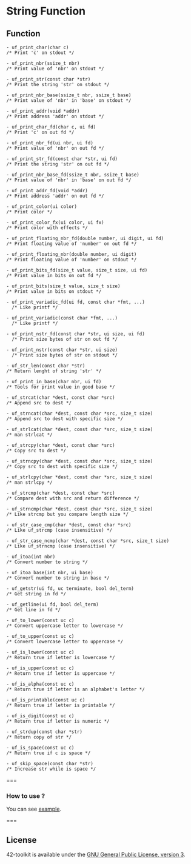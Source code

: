 String Function
==========

## Function

	- uf_print_char(char c)
	/* Print 'c' on stdout */

	- uf_print_nbr(ssize_t nbr)
	/* Print value of 'nbr' on stdout */

	- uf_print_str(const char *str)
	/* Print the string 'str' on stdout */

	- uf_print_nbr_base(ssize_t nbr, ssize_t base)
	/* Print value of 'nbr' in 'base' on stdout */

	- uf_print_addr(void *addr)
	/* Print address 'addr' on stdout */

	- uf_print_char_fd(char c, ui fd)
	/* Print 'c' on out fd */

	- uf_print_nbr_fd(ui nbr, ui fd)
	/* Print value of 'nbr' on out fd */

	- uf_print_str_fd(const char *str, ui fd)
	/* Print the string 'str' on out fd */

	- uf_print_nbr_base_fd(ssize_t nbr, ssize_t base)
	/* Print value of 'nbr' in 'base' on out fd */

	- uf_print_addr_fd(void *addr)
	/* Print address 'addr' on out fd */

	- uf_print_color(ui color)
	/* Print color */

	- uf_print_color_fx(ui color, ui fx)
	/* Print color with effects */

	- uf_print_floating_nbr_fd(double number, ui digit, ui fd)
	/* Print floating value of 'number' on out fd */

	- uf_print_floating_nbr(double number, ui digit)
	/* Print floating value of 'number' on stdout */

	- uf_print_bits_fd(size_t value, size_t size, ui fd)
	/* Print value in bits on out fd */

	- uf_print_bits(size_t value, size_t size)
	/* Print value in bits on stdout */

	- uf_print_variadic_fd(ui fd, const char *fmt, ...)
	  /* Like printf */

	- uf_print_variadic(const char *fmt, ...)
	  /* Like printf */

	- uf_print_nstr_fd(const char *str, ui size, ui fd)
	  /* Print size bytes of str on out fd */

	- uf_print_nstr(const char *str, ui size)
	  /* Print size bytes of str on stdout */

	- uf_str_len(const char *str)
	/* Return lenght of string 'str' */

	- uf_print_in_base(char nbr, ui fd)
	/* Tools for print value in good base */

	- uf_strcat(char *dest, const char *src)
	/* Append src to dest */

	- uf_strncat(char *dest, const char *src, size_t size)
	/* Append src to dest with specific size */

	- uf_strlcat(char *dest, const char *src, size_t size)
	/* man strlcat */

	- uf_strcpy(char *dest, const char *src)
	/* Copy src to dest */

	- uf_strncpy(char *dest, const char *src, size_t size)
	/* Copy src to dest with specific size */

	- uf_strlcpy(char *dest, const char *src, size_t size)
	/* man strlcpy */

	- uf_strcmp(char *dest, const char *src)
	/* Compare dest with src and return difference */

	- uf_strncmp(char *dest, const char *src, size_t size)
	/* Like strcmp but you compare length size */

	- uf_str_case_cmp(char *dest, const char *src)
	/* Like uf_strcmp (case insensitive) */

	- uf_str_case_ncmp(char *dest, const char *src, size_t size)
	/* Like uf_strncmp (case insensitive) */

	- uf_itoa(int nbr)
	/* Convert number to string */

	- uf_itoa_base(int nbr, ui base)
	/* Convert number to string in base */

	- uf_getstr(ui fd, uc terminate, bool del_term)
	/* Get string in fd */

	- uf_getline(ui fd, bool del_term)
	/* Get line in fd */

	- uf_to_lower(const uc c)
	/* Convert uppercase letter to lowercase */

	- uf_to_upper(const uc c)
	/* Convert lowercase letter to uppercase */

	- uf_is_lower(const uc c)
	/* Return true if letter is lowercase */

	- uf_is_upper(const uc c)
	/* Return true if letter is uppercase */

	- uf_is_alpha(const uc c)
	/* Return true if letter is an alphabet's letter */

	- uf_is_printable(const uc c)
	/* Return true if letter is printable */

	- uf_is_digit(const uc c)
	/* Return true if letter is numeric */

	- uf_strdup(const char *str)
	/* Return copy of str */

	- uf_is_space(const uc c)
	/* Return true if c is space */

	- uf_skip_space(const char *str)
	/* Increase str while is space */

===
### How to use ?

You can see [example](https://github.com/42School/42-toolkit/tree/master/examples/libc/f_string).

===
## License

42-toolkit is available under the [GNU General Public License, version 3](LICENSE).
